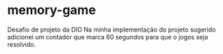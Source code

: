 # memory-game
Desafio de projeto da DIO
Na minha implementação do projeto sugerido adicionei um contador que marca 60 segundos para que o jogos seja resolvido.
